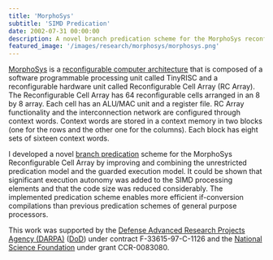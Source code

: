 ```yaml
---
title: 'MorphoSys'
subtitle: 'SIMD Predication'
date: 2002-07-31 00:00:00
description: A novel branch predication scheme for the MorphoSys reconfigurable cell array.
featured_image: '/images/research/morphosys/morphosys.png'
---
```


[MorphoSys](http://www.eng.uci.edu/morphosys/) is a [reconfigurable computer architecture](http://en.wikipedia.org/wiki/Reconfigurable_computing) that is composed of a software programmable processing unit called TinyRISC and a reconfigurable hardware unit called Reconfigurable Cell Array (RC Array). The Reconfigurable Cell Array has 64 reconfigurable cells arranged in an 8 by 8 array. Each cell has an ALU/MAC unit and a register file. RC Array functionality and the interconnection network are configured through context words. Context words are stored in a context memory in two blocks (one for the rows and the other one for the columns). Each block has eight sets of sixteen context words.

I developed a novel [branch predication](http://en.wikipedia.org/wiki/Branch_predication) scheme for the MorphoSys Reconfigurable Cell Array by improving and combining the unrestricted predication model and the guarded execution model. It could be shown that significant execution autonomy was added to the SIMD processing elements and that the code size was reduced considerably. The implemented predication scheme enables more efficient if-conversion compilations than previous predication schemes of general purpose processors.

This work was supported by the [Defense Advanced Research Projects Agency (DARPA)](http://en.wikipedia.org/wiki/Darpa) ([DoD](http://en.wikipedia.org/wiki/United_States_Department_of_Defense)) under contract F-33615-97-C-1126 and the [National Science Foundation](http://en.wikipedia.org/wiki/National_Science_Foundation) under grant CCR-0083080.
